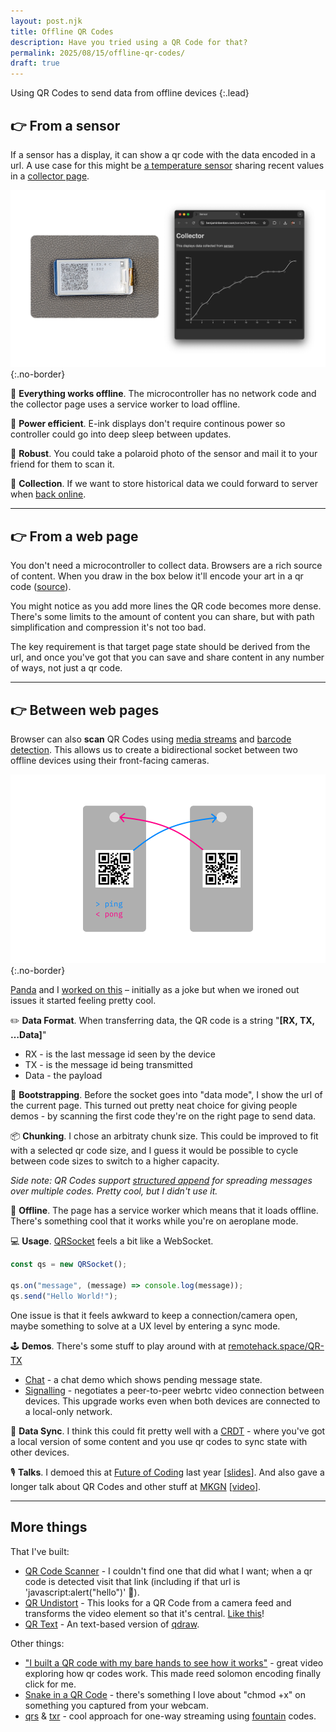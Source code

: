 ```yaml
---
layout: post.njk
title: Offline QR Codes
description: Have you tried using a QR Code for that?
permalink: 2025/08/15/offline-qr-codes/
draft: true
---
```


Using QR Codes to send data from offline devices
{:.lead}

## 👉 From a sensor

If a sensor has a display, it can show a qr code with the data encoded in a url. A use case for this might be [a temperature sensor][sensor] sharing recent values in a [collector page][sensor_values].

![A Pi Pico + e-ink display linking to a web page that shows a graph of values](/img/offline-collector.png){:.no-border}

🛜 **Everything works offline**. The microcontroller has no network code and the collector page uses a service worker to load offline.

🔋 **Power efficient**. E-ink displays don't require continous power so controller could go into deep sleep between updates.

🔨 **Robust**. You could take a polaroid photo of the sensor and mail it to your friend for them to scan it.

💾 **Collection**. If we want to store historical data we could forward to server when [back online][background sync].

---

## 👉 From a web page

You don't need a microcontroller to collect data. Browsers are a rich source of content. When you draw in the box below it'll encode your art in a qr code ([source][qdraw]).

<div class="qdraw" data-target="https://benjaminbenben.com/qdraw/">
  <canvas class="qdraw-paint" width="1024" height="1024"></canvas>
  <a href="#" class="qdraw-link" target="_blank">
    <canvas class="qdraw-qr" width="100" height="100"></canvas>
  </a>
  <script src="/js/qdraw.js"></script>
  <script>
    document.querySelector('.qdraw-paint').addEventListener('touchstart', e => e.preventDefault())
  </script>
</div>

You might notice as you add more lines the QR code becomes more dense. There's some limits to the amount of content you can share, but with path simplification and compression it's not too bad.

The key requirement is that target page state should be derived from the url, and once you've got that you can save and share content in any number of ways, not just a qr code.

---

## 👉 Between web pages

Browser can also **scan** QR Codes using [media streams][media] and [barcode detection][barcode]. This allows us to create a bidirectional socket between two offline devices using their front-facing cameras.

![QR Socket Demo](/img/qr-socket.svg){:.no-border}

[Panda] and I [worked on this][QRSocket] – initially as a joke but when we ironed out issues it started feeling pretty cool.

✏️ **Data Format**. When transferring data, the QR code is a string "**[RX, TX, …Data]**"

- RX - is the last message id seen by the device
- TX - is the message id being transmitted
- Data - the payload

👋 **Bootstrapping**. Before the socket goes into "data mode", I show the url of the current page. This turned out pretty neat choice for giving people demos - by scanning the first code they're on the right page to send data.

📦 **Chunking**. I chose an arbitraty chunk size. This could be improved to fit with a selected qr code size, and I guess it would be possible to cycle between code sizes to switch to a higher capacity.

_Side note: QR Codes support [structured append] for spreading messages over multiple codes. Pretty cool, but I didn't use it._

📡 **Offline**. The page has a service worker which means that it loads offline. There's something cool that it works while you're on aeroplane mode.

💻 **Usage**. [QRSocket] feels a bit like a WebSocket.

```js
const qs = new QRSocket();

qs.on("message", (message) => console.log(message));
qs.send("Hello World!");
```

One issue is that it feels awkward to keep a connection/camera open, maybe something to solve at a UX level by entering a sync mode.

🕹️ **Demos**. There's some stuff to play around with at [remotehack.space/QR-TX][QRSocket]

- [Chat](https://remotehack.space/QR-TX/?demo=chat) - a chat demo which shows pending message state.
- [Signalling](https://remotehack.space/QR-TX/?demo=signal) - negotiates a peer-to-peer webrtc video connection between devices. This upgrade works even when both devices are connected to a local-only network.

🤔 **Data Sync**. I think this could fit pretty well with a [CRDT] - where you've got a local version of some content and you use qr codes to sync state with other devices.

🎙️ **Talks**. I demoed this at [Future of Coding][foclondon] last year [[slides][foc slides]]. And also gave a longer talk about QR Codes and other stuff at [MKGN][mkgn50] [[video][mkgn video]].

---

## More things

That I've built:

- [QR Code Scanner](https://benjaminbenben.com/qr/) - I couldn't find one that did what I want; when a qr code is detected visit that link (including if that url is 'javascript:alert("hello")' 😬).
- [QR Undistort](https://benjaminbenben.com/flatten/live.html) - This looks for a QR Code from a camera feed and transforms the video element so that it's central. [Like this](/img/qr-undistort.jpg)!
- [QR Text](https://benjaminbenben.com/qtext/) - An text-based version of [qdraw].

Other things:

- ["I built a QR code with my bare hands to see how it works"][veritasium] - great video exploring how qr codes work. This made reed solomon encoding finally click for me.
- [Snake in a QR Code][snake-bin] - there's something I love about "chmod +x" on something you captured from your webcam.
- [qrs] & [txr] - cool approach for one-way streaming using [fountain] codes.

[background sync]: https://developer.mozilla.org/en-US/docs/Web/API/Background_Synchronization_API
[Panda]: https://www.ticklethepanda.dev/
[QRSocket]: https://remotehack.space/QR-TX/
[hacked]: https://remotehack.space/
[sensor]: https://github.com/benfoxall/sensor
[sensor_values]: https://benjaminbenben.com/sensor/?d=905,904,902,902,900,900,899,899,898,898,897,897,897,896,896,896,896,896,894,894&c=35
[qdraw]: https://github.com/benfoxall/qdraw
[barcode]: https://developer.mozilla.org/en-US/docs/Web/API/Barcode_Detection_API
[media]: https://developer.mozilla.org/en-US/docs/Web/API/MediaStream
[qrs]: https://github.com/qifi-dev/qrs
[txr]: https://github.com/divan/txqr
[fountain]: https://divan.dev/posts/fountaincodes/
[structured append]: https://ozeki.hu/p_3465-qr-code-encoding.html#:~:text=0011-,Structured%20append
[foc slides]: https://benjaminbenben.com/assets/slides/qrtx.pdf
[mkgn video]: https://www.youtube.com/watch?v=mJnzN8pd8Gc
[mkgn50]: https://mkgeeknight.co.uk/events/mkgn-50#Ben
[CRDT]: https://en.wikipedia.org/wiki/Conflict-free_replicated_data_type
[foclondon]: https://lu.ma/foclondon
[gopro]: https://gopro.github.io/labs/control/custom/
[veritasium]: https://www.youtube.com/watch?v=w5ebcowAJD8
[snake-bin]: https://www.youtube.com/watch?v=ExwqNreocpg
